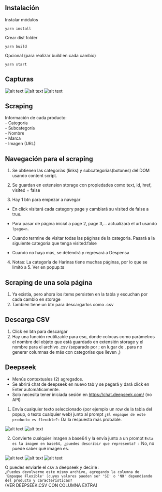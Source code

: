 ## Instalación

Instalar módulos

```
yarn install
```

Crear dist folder

```
yarn build
```

Opcional (para realizar build en cada cambio)

```
yarn start
```

## Capturas

![alt text](for-readme/ui.png)
![alt text](for-readme/ui-1.png)
![alt text](for-readme/ui-2.png)

## Scraping

Información de cada producto:  
     - Categoría  
     - Subcategoría  
     - Nombre  
     - Marca  
     - Imagen (URL)  


## Navegación para el scraping

1. Se obtienen las categorías (links) y subcategorías(botones) del DOM usando content script.

2. Se guardan en extension storage con propiedades como text, id, href, visited = false

3. Hay 1 btn para empezar a navegar
- En click visitará cada category page y cambiará su visited de false a true.
- Para pasar de página inicial a page 2, page 3,... actualizará el url usando `?page=n`.
- Cuando termine de visitar todas las páginas de la categoria. Pasará a la siguiente categoria que tenga visited:false

- Cuando no haya más, se detendrá y regresará a Despensa

4. Notas: La categoría de Harinas tiene muchas páginas, por lo que se limitó a 5. Ver en popup.ts 


## Scraping de una sola página  

1. Ya existía, pero ahora los ítems persisten en la tabla y escuchan por cada cambio en storage  
2. También tiene un btn para descargarlos como .csv

## Descarga CSV

1. Click en btn para descargar
2. Hay una función reutilizable para eso, donde colocas como parámetros el nombre del objeto que está guardado en extensión storage y el nombre para el archivo .csv (separado por ; en lugar de , para no generar columnas de más con categorías que lleven ,)

## Deepseek

- Menús contextuales (2) agregados.
- Se abrirá chat de deepseek en nuevo tab y se pegará y dará click en Enter automáticamente.
- Solo necesita tener iniciada sesión en <https://chat.deepseek.com/> (no API)

1. Envía cualquier texto seleccionado (por ejemplo un row de la tabla del popup, o texto cualquier web) junto al prompt `¿El empaque de este producto es flexible?:`
Da la respuesta más probable.

![alt text](for-readme/texto-a-chat.png)
![alt text](for-readme/text-a-chat-2.png)



2. Convierte cualquier imagen a base64 y la envía junto a un prompt `Esta es la imagen en base64, ¿puedes describir que representa? :`
No, no puede saber qué imagen es.

![alt text](for-readme/img-a-chat.png)
![alt text](for-readme/img-a-chat-2.png)
![alt text](for-readme/img-a-chat-3.png)


O puedes enviarle el csv a deepseek y decirle :  
`¿Puedes devolverme este mismo archivo, agregando la columna de 'Empaque Flexible' (cuyos valores pueden ser 'SI' o 'NO' dependiendo del producto y características?`   
(VER DEEPSEEK.CSV CON COLUMNA EXTRA)
